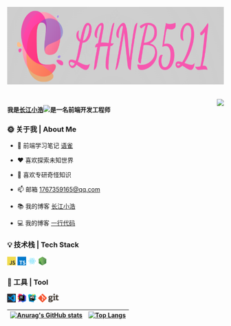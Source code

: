<p align="center"><a href="http://linecode.top"><img width="100%" height="180" src="./assets/top.png" /></a></p>

<br />
<img align="right" src="https://metrics.lecoq.io/LHNB521?template=terminal&base.indepth=false&config.timezone=Asia%2FShanghai" />

**我是[长江小浩](https://yuque.com/lhao)<img src="https://media.giphy.com/media/hvRJCLFzcasrR4ia7z/giphy.gif" width="25">是一名前端开发工程师**

### 🌞 关于我 | About Me

- 💼 前端学习笔记 [语雀](https://yuque.com/lhao)

- ❤️ 喜欢探索未知世界

- 🎁 喜欢专研奇怪知识

- 📫 邮箱 [1767359165@qq.com](mailto:1767359165@qq.com)

- 📚 我的博客 [长江小浩](http://lh521.top)

- 💻 我的博客 [一行代码](http://linecode.top)

### 💡 技术栈 | Tech Stack
<code><img height="20" src="https://raw.githubusercontent.com/github/explore/80688e429a7d4ef2fca1e82350fe8e3517d3494d/topics/javascript/javascript.png"></code>
<code><img height="20" src="https://raw.githubusercontent.com/github/explore/80688e429a7d4ef2fca1e82350fe8e3517d3494d/topics/typescript/typescript.png"></code>
<code><img height="20" src="https://raw.githubusercontent.com/github/explore/80688e429a7d4ef2fca1e82350fe8e3517d3494d/topics/react/react.png"></code>
<code><img height="20" src="https://raw.githubusercontent.com/github/explore/80688e429a7d4ef2fca1e82350fe8e3517d3494d/topics/nodejs/nodejs.png"></code>
### 🔨 工具 | Tool
<code><img height="20" src="./assets/vs.jpg"></code>
<code><img height="20" src="./assets/idea.svg"></code>
<code><img height="20" src="./assets/ws.png"></code>
<code><img height="20" src="./assets/git.png"></code>

| [![Anurag's GitHub stats](https://github-readme-stats.vercel.app/api?username=LHNB521&hide=contribs,issues&show_icons=trueshow_icons=true&theme=radical)](https://github.com/LHNB521) | [![Top Langs](https://github-readme-stats.vercel.app/api/top-langs/?username=LHNB521&theme=radical&layout=compact)](https://github.com/LHNB521) |
| ------------- | ------------- | 
